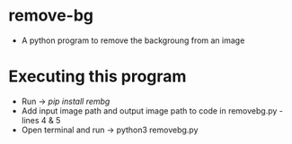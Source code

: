 # remove-bg
- A python program to remove the backgroung from an image

# Executing this program
- Run -> *pip install rembg*
- Add input image path and output image path to code in removebg.py - lines 4 & 5
- Open terminal and run -> python3 removebg.py
